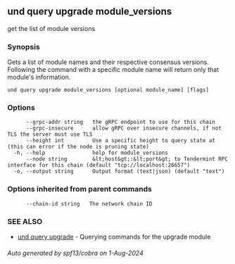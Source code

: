 ## und query upgrade module_versions

get the list of module versions

### Synopsis

Gets a list of module names and their respective consensus versions.
Following the command with a specific module name will return only
that module's information.

```
und query upgrade module_versions [optional module_name] [flags]
```

### Options

```
      --grpc-addr string   the gRPC endpoint to use for this chain
      --grpc-insecure      allow gRPC over insecure channels, if not TLS the server must use TLS
      --height int         Use a specific height to query state at (this can error if the node is pruning state)
  -h, --help               help for module_versions
      --node string        &lt;host&gt;:&lt;port&gt; to Tendermint RPC interface for this chain (default "tcp://localhost:26657")
  -o, --output string      Output format (text|json) (default "text")
```

### Options inherited from parent commands

```
      --chain-id string   The network chain ID
```

### SEE ALSO

* [und query upgrade](und_query_upgrade.md)	 - Querying commands for the upgrade module

###### Auto generated by spf13/cobra on 1-Aug-2024
